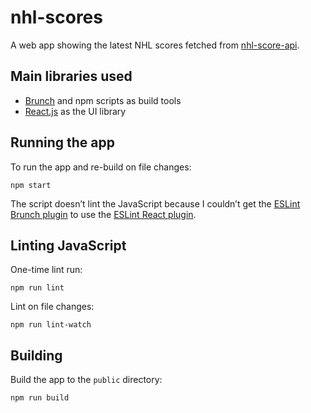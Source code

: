 # nhl-scores

A web app showing the latest NHL scores fetched from [nhl-score-api](https://github.com/peruukki/nhl-score-api).

## Main libraries used

- [Brunch](http://brunch.io/) and npm scripts as build tools
- [React.js](http://facebook.github.io/react/) as the UI library

## Running the app

To run the app and re-build on file changes:
```
npm start
```

The script doesn’t lint the JavaScript because I couldn’t get the
[ESLint Brunch plugin](https://github.com/spyl94/eslint-brunch) to use the
[ESLint React plugin](https://github.com/yannickcr/eslint-plugin-react).

## Linting JavaScript

One-time lint run:
```
npm run lint
```

Lint on file changes:
```
npm run lint-watch
```

## Building

Build the app to the `public` directory:
```
npm run build
```
